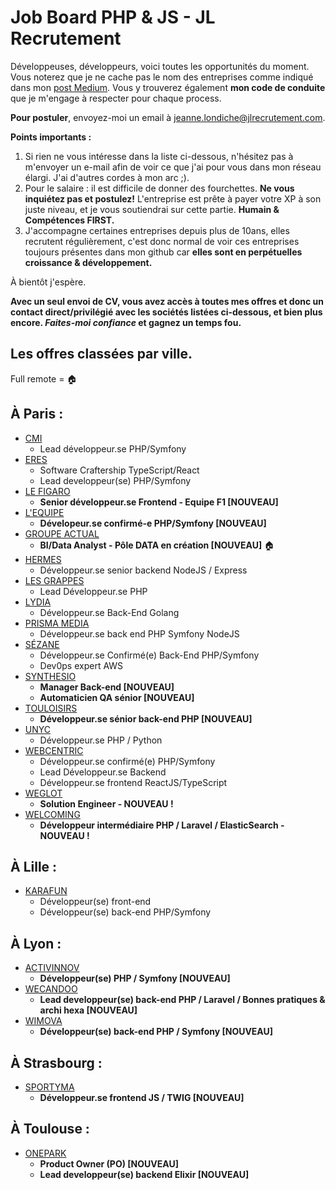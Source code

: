 # Job Board PHP & JS - JL Recrutement

Développeuses, développeurs, voici toutes les opportunités du moment. Vous noterez que je ne cache pas le nom des entreprises comme indiqué dans mon <a href="https://medium.com/@jlondiche/jarr%C3%AAte-le-recrutement-propri%C3%A9taire-je-d%C3%A9marre-l-open-source-6e33463aec9">post Medium</a>. Vous y trouverez également **mon code de conduite** que je m'engage à respecter pour chaque process.

**Pour postuler**, envoyez-moi un email à <a href="mailto:jeanne.londiche@jlrecrutement.com">jeanne.londiche@jlrecrutement.com</a>.

**Points importants :** 
1. Si rien ne vous intéresse dans la liste ci-dessous, n'hésitez pas à m'envoyer un e-mail afin de voir ce que j'ai pour vous dans mon réseau élargi. J'ai d'autres cordes à mon arc ;).
2. Pour le salaire : il est difficile de donner des fourchettes. **Ne vous inquiétez pas et postulez!** L'entreprise est prête à payer votre XP à son juste niveau, et je vous soutiendrai sur cette partie. **Humain & Compétences FIRST.**
3. J'accompagne certaines entreprises depuis plus de 10ans, elles recrutent régulièrement, c'est donc normal de voir ces entreprises toujours présentes dans mon github car **elles sont en perpétuelles croissance & développement.**

À bientôt j'espère.

**Avec un seul envoi de CV, vous avez accès à toutes mes offres et donc un contact direct/privilégié avec les sociétés listées ci-dessous, et bien plus encore. _Faites-moi confiance_ et gagnez un temps fou.**


## Les offres classées par ville.
Full remote = 🏠

## À Paris : 

- [CMI](CMI.md)
	- Lead développeur.se PHP/Symfony
- [ERES](ERES.md)
	- Software Craftership TypeScript/React
	- Lead developpeur(se) PHP/Symfony
- [LE FIGARO](FIGARO.md)
	- **Senior développeur.se Frontend - Equipe F1 [NOUVEAU]** 
- [L'EQUIPE](LEQUIPE.md)
	- **Dévelopeur.se confirmé-e PHP/Symfony [NOUVEAU]**
- [GROUPE ACTUAL](GROUPE_ACTUAL.md)
	- **BI/Data Analyst - Pôle DATA en création [NOUVEAU]** 🏠
- [HERMES](HERMES.md) 
	- Développeur.se senior backend NodeJS / Express
- [LES GRAPPES](LES_GRAPPES.md)
	- Lead Développeur.se PHP
- [LYDIA](LYDIA.md) 
	- Développeur.se Back-End Golang
- [PRISMA MEDIA](PRISMA_MEDIA.md)
	- Développeur.se back end PHP Symfony NodeJS
- [SÉZANE](SEZANE.md) 
	- Développeur.se Confirmé(e) Back-End PHP/Symfony
	- Dev0ps expert AWS
- [SYNTHESIO](SYNTHESIO.md)
	- **Manager Back-end [NOUVEAU]**
	- **Automaticien QA sénior [NOUVEAU]**
- [TOULOISIRS](TOULOISIRS.md)
	- **Développeur.se sénior back-end PHP [NOUVEAU]**
- [UNYC](UNYC.md)
	- Développeur.se PHP / Python
- [WEBCENTRIC](WEBCENTRIC.md) 
	- Développeur.se confirmé(e) PHP/Symfony
	- Lead Développeur.se Backend
	- Développeur.se frontend ReactJS/TypeScript
- [WEGLOT](WEGLOT.md) 
	- **Solution Engineer - NOUVEAU !** 
- [WELCOMING](WELCOMING.md)
	- **Développeur intermédiaire PHP / Laravel / ElasticSearch - NOUVEAU !**


## À Lille :

- [KARAFUN](KARAFUN.md)
	- Développeur(se) front-end
	- Développeur(se) back-end PHP/Symfony


## À Lyon : 

- [ACTIVINNOV](ACTIVINNOV.md)
	- **Développeur(se) PHP / Symfony [NOUVEAU]**
- [WECANDOO](WECANDOO.md) 
	- **Lead developpeur(se) back-end PHP / Laravel / Bonnes pratiques & archi hexa [NOUVEAU]** 
- [WIMOVA](WIMOVA.md)
	- **Développeur(se) back-end PHP / Symfony [NOUVEAU]**


## À Strasbourg :

- [SPORTYMA](SPORTYMA.md)
	- **Développeur.se frontend JS / TWIG [NOUVEAU]**


## À Toulouse :

- [ONEPARK](ONEPARK.md)
	- **Product Owner (PO) [NOUVEAU]**
	- **Lead developpeur(se) backend Elixir [NOUVEAU]**


